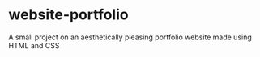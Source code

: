 # website-portfolio
A small project on an aesthetically pleasing portfolio website made using HTML and CSS 
